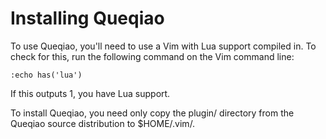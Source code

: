 # Installing Queqiao

To use Queqiao, you'll need to use a Vim with Lua support
compiled in.  To check for this, run the following command on
the Vim command line:

    :echo has('lua')

If this outputs 1, you have Lua support.

To install Queqiao, you need only copy the plugin/ directory from
the Queqiao source distribution to $HOME/.vim/.
